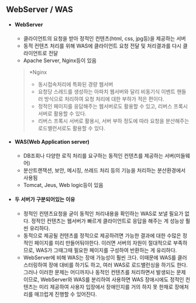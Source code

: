 ## WebServer / WAS
- #### WebServer
    - 클라이언트의 요청을 받아 정적인 컨텐츠(html, css, jpg등)을 제공하는 서버
    - 동적 컨텐츠 처리를 위해 WAS에 클라이언트 요청 전달 및 처리결과를 다시 클라이언트로 전달
    - Apache Server, Nginx등이 있음
  > *Nginx
  > - 동시접속처리에 특화된 경량 웹서버
  > - 요청당 스레드를 생성하는 아파치 웹서버와 달리 비동기식 이벤트 핸들러 방식으로 처리하여 요청 처리에 대한 부하가 적은 편이다.
  > - 정적인 페이지를 응답해주는 웹서버로도 활용할 수 있고, 리버스 프록시 서버로 활용할 수 있다.
  > - 리버스 프록시 서버로 활용시, 서버 부하 정도에 따라 요청을 분산해주는 로드밸런서로도 활용할 수 있다.
- #### WAS(Web Application server)
    - DB조회나 다양한 로직 처리를 요구하는 동적인 컨텐츠를 제공하는 서버(미들웨어)
    - 분산트랜잭션, 보안, 메시징, 쓰레드 처리 등의 기능을 처리하는 분산환경에서 사용됨
    - Tomcat, Jeus, Web logic등이 있음
- #### 두 서버가 구분되어있는 이유
    - 정적인 컨텐츠요청을 굳이 동적인 처리내용을 확인하는 WAS로 보낼 필요가 없다. 정적인 컨텐츠는 웹서버가 빠르게 클라이언트로 응답을 해주는 게 성능상 훨씬 유리하다.
    - 동적으로 제공될 컨텐츠를 정적으로 제공하려면 가능한 결과에 대한 수많은 정적인 페이지를 미리 만들어둬야한다. 이러면 서버의 자원이 절대적으로 부족하므로, WAS가 그때그때 필요한 페이지를 구성하여 반환하는 게 유리하다.
    - WebServer에 비해 WAS는 장애 가능성이 훨씬 크다. 이때문에 WAS를 클러스터링하여 장애 대비를 하기도 하고, 여러 WAS로 로드밸런싱을 하기도 한다. 그러나 이러한 문제는 어디까지나 동적인 컨텐츠를 처리하면서 발생되는 문제이므로, WebServer와 WAS를 분리하여 사용하면 WAS 장애시에도 정적인 컨텐츠는 미리 제공하여 사용자 입장에서 장애인지를 거의 하지 못 한채로 장애처리를 매끄럽게 진행할 수 있어진다.